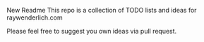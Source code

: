 New Readme
This repo is a collection of TODO lists and ideas for raywenderlich.com

Please feel free to suggest you own ideas via pull request.
